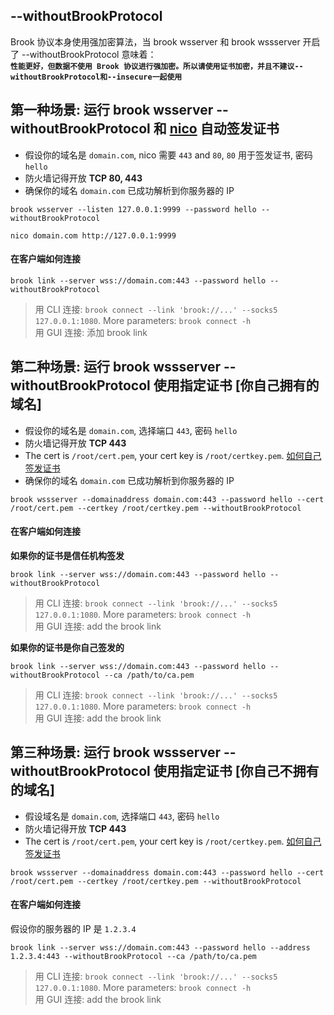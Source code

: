 ## --withoutBrookProtocol

Brook 协议本身使用强加密算法，当 brook wsserver 和 brook wssserver 开启了 --withoutBrookProtocol 意味着：<br/>
**`性能更好，但数据不使用 Brook 协议进行强加密。所以请使用证书加密，并且不建议--withoutBrookProtocol和--insecure一起使用`**

## 第一种场景: 运行 brook wsserver --withoutBrookProtocol 和 [nico](https://github.com/txthinking/nico) 自动签发证书

-   假设你的域名是 `domain.com`, nico 需要 `443` and `80`, `80` 用于签发证书, 密码 `hello`
-   防火墙记得开放 **TCP 80, 443**
-   确保你的域名 `domain.com` 已成功解析到你服务器的 IP

```
brook wsserver --listen 127.0.0.1:9999 --password hello --withoutBrookProtocol
```
```
nico domain.com http://127.0.0.1:9999
```

#### 在客户端如何连接

```
brook link --server wss://domain.com:443 --password hello --withoutBrookProtocol
```

> 用 CLI 连接: `brook connect --link 'brook://...' --socks5 127.0.0.1:1080`. More parameters: `brook connect -h`<br>
> 用 GUI 连接: 添加 brook link

## 第二种场景: 运行 brook wssserver --withoutBrookProtocol 使用指定证书 [你自己拥有的域名]

-   假设你的域名是 `domain.com`, 选择端口 `443`, 密码 `hello`
-   防火墙记得开放 **TCP 443**
-   The cert is `/root/cert.pem`, your cert key is `/root/certkey.pem`. [如何自己签发证书](https://github.com/txthinking/mad)
-   确保你的域名 `domain.com` 已成功解析到你服务器的 IP

```
brook wssserver --domainaddress domain.com:443 --password hello --cert /root/cert.pem --certkey /root/certkey.pem --withoutBrookProtocol
```

#### 在客户端如何连接

**如果你的证书是信任机构签发**

```
brook link --server wss://domain.com:443 --password hello --withoutBrookProtocol
```

> 用 CLI 连接: `brook connect --link 'brook://...' --socks5 127.0.0.1:1080`. More parameters: `brook connect -h`<br>
> 用 GUI 连接: add the brook link

**如果你的证书是你自己签发的**

```
brook link --server wss://domain.com:443 --password hello --withoutBrookProtocol --ca /path/to/ca.pem
```

> 用 CLI 连接: `brook connect --link 'brook://...' --socks5 127.0.0.1:1080`. More parameters: `brook connect -h`<br>
> 用 GUI 连接: add the brook link

## 第三种场景: 运行 brook wssserver --withoutBrookProtocol 使用指定证书 [你自己不拥有的域名]

-   假设域名是 `domain.com`, 选择端口 `443`, 密码 `hello`
-   防火墙记得开放 **TCP 443**
-   The cert is `/root/cert.pem`, your cert key is `/root/certkey.pem`. [如何自己签发证书](https://github.com/txthinking/mad)

```
brook wssserver --domainaddress domain.com:443 --password hello --cert /root/cert.pem --certkey /root/certkey.pem --withoutBrookProtocol
```

#### 在客户端如何连接

假设你的服务器的 IP 是 `1.2.3.4`

```
brook link --server wss://domain.com:443 --password hello --address 1.2.3.4:443 --withoutBrookProtocol --ca /path/to/ca.pem
```

> 用 CLI 连接: `brook connect --link 'brook://...' --socks5 127.0.0.1:1080`. More parameters: `brook connect -h`<br>
> 用 GUI 连接: add the brook link

